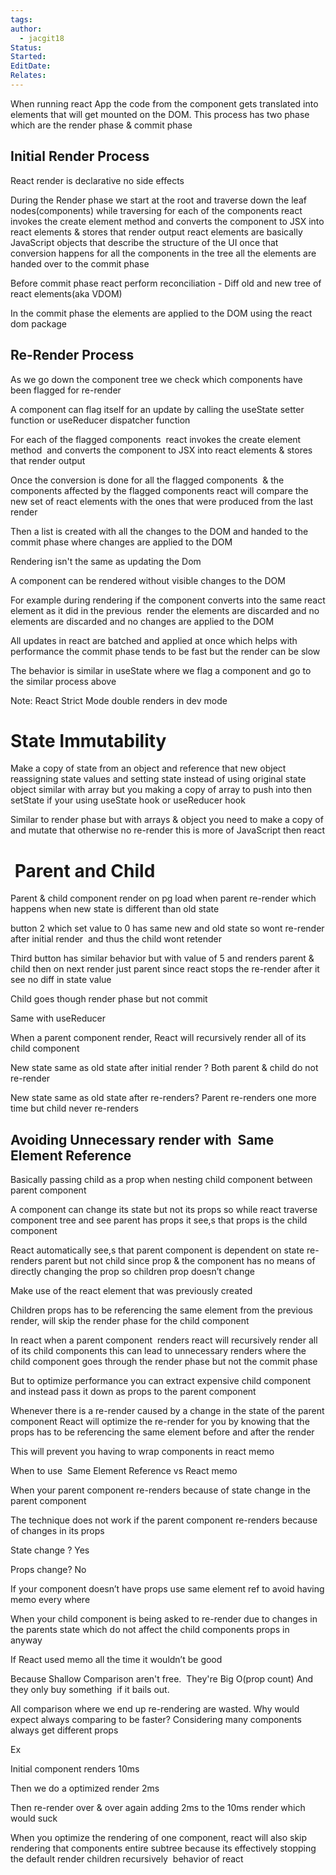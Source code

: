 ```yaml
---
tags: 
author:
  - jacgit18
Status: 
Started: 
EditDate: 
Relates:
---
```

When running react App the code from the component gets translated into elements that will get mounted on the DOM. This process has two phase which are the render phase & commit phase  

## Initial Render Process 

React render is declarative no side effects 

During the Render phase we start at the root and traverse down the leaf nodes(components) while traversing for each of the components react invokes the create element method and converts the component to JSX into react elements & stores that render output react elements are basically JavaScript objects that describe the structure of the UI once that conversion happens for all the components in the tree all the elements are handed over to the commit phase  

Before commit phase react perform reconciliation - Diff old and new tree of react elements(aka VDOM) 

In the commit phase the elements are applied to the DOM using the react dom package  

## Re-Render Process  

As we go down the component tree we check which components have been flagged for re-render  

A component can flag itself for an update by calling the useState setter function or useReducer dispatcher function  

For each of the flagged components  react invokes the create element method  and converts the component to JSX into react elements & stores that render output 

Once the conversion is done for all the flagged components  & the components affected by the flagged components react will compare the new set of react elements with the ones that were produced from the last render  



Then a list is created with all the changes to the DOM and handed to the commit phase where changes are applied to the DOM 

Rendering isn't the same as updating the Dom  

A component can be rendered without visible changes to the DOM  

For example during rendering if the component converts into the same react element as it did in the previous  render the elements are discarded and no elements are discarded and no changes are applied to the DOM 

All updates in react are batched and applied at once which helps with performance the commit phase tends to be fast but the render can be slow  

The behavior is similar in useState where we flag a component and go to the similar process above

Note: React Strict Mode double renders in dev mode


# State Immutability

Make a copy of state from an object and reference that new object reassigning state values and setting state instead of using original state object similar with array but you making a copy of array to push into then setState if your using useState hook or useReducer hook 

Similar to render phase but with arrays & object you need to make a copy of and mutate that otherwise no re-render this is more of JavaScript then react


#  Parent and Child

Parent & child component render on pg load when parent re-render which happens when new state is different than old state 

button 2 which set value to 0 has same new and old state so wont re-render after initial render  and thus the child wont retender 

Third button has similar behavior but with value of 5 and renders parent & child then on next render just parent since react stops the re-render after it see no diff in state value  

Child goes though render phase but not commit 

Same with useReducer 

When a parent component render, React will recursively render all of its child component 

New state same as old state after initial render ? Both parent & child do not re-render 

New state same as old state after re-renders? Parent re-renders one more time but child never re-renders  

## Avoiding Unnecessary render with  Same Element Reference 

Basically passing child as a prop when nesting child component between parent component  

A component can change its state but not its props so while react traverse component tree and see parent has props it see,s that props is the child component  

React automatically see,s that parent component is dependent on state re-renders parent but not child since prop & the component has no means of directly changing the prop so children prop doesn’t change  

Make use of the react element that was previously created  

Children props has to be referencing the same element from the previous render, will skip the render phase for the child component  

In react when a parent component  renders react will recursively render all of its child components this can lead to unnecessary renders where the child component goes through the render phase but not the commit phase   

But to optimize performance you can extract expensive child component and instead pass it down as props to the parent component  

Whenever there is a re-render caused by a change in the state of the parent component React will optimize the re-render for you by knowing that the props has to be referencing the same element before and after the render 

This will prevent you having to wrap components in react memo  

When to use  Same Element Reference vs React memo  

When your parent component re-renders because of state change in the parent component  

The technique does not work if the parent component re-renders because of changes in its props 

State change ? Yes 

Props change? No  

If your component doesn’t have props use same element ref to avoid having memo every where  

When your child component is being asked to re-render due to changes in the parents state which do not affect the child components props in anyway 

If React used memo all the time it wouldn’t be good 

Because Shallow Comparison aren't free.  They're Big O(prop count) And they only buy something  if it bails out. 

All comparison where we end up re-rendering are wasted. Why would expect always comparing to be faster? Considering many components always get different props 

Ex  

Initial component renders 10ms 

Then we do a optimized render 2ms 

Then re-render over & over again adding 2ms to the 10ms render which would suck 

When you optimize the rendering of one component, react will also skip rendering that components entire subtree because its effectively stopping the default render children recursively  behavior of react